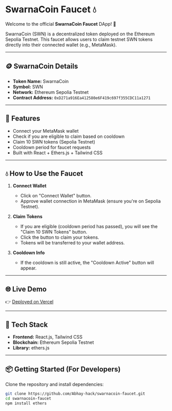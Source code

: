 # SwarnaCoin Faucet 💧

Welcome to the official **SwarnaCoin Faucet** DApp! 🎉

SwarnaCoin (SWN) is a decentralized token deployed on the Ethereum Sepolia Testnet. This faucet allows users to claim testnet SWN tokens directly into their connected wallet (e.g., MetaMask).

---

## 🪙 SwarnaCoin Details

- **Token Name:** SwarnaCoin
- **Symbol:** SWN
- **Network:** Ethereum Sepolia Testnet
- **Contract Address:** `0xD271a916Ea412580e6F419c697f355CDC11a1271`

---

## 🚀 Features

- Connect your MetaMask wallet
- Check if you are eligible to claim based on cooldown
- Claim 10 SWN tokens (Sepolia Testnet)
- Cooldown period for faucet requests
- Built with React + Ethers.js + Tailwind CSS

---

## 💧 How to Use the Faucet

1. **Connect Wallet**
   - Click on "Connect Wallet" button.
   - Approve wallet connection in MetaMask (ensure you're on Sepolia Testnet).

2. **Claim Tokens**
   - If you are eligible (cooldown period has passed), you will see the "Claim 10 SWN Tokens" button.
   - Click the button to claim your tokens.
   - Tokens will be transferred to your wallet address.

3. **Cooldown Info**
   - If the cooldown is still active, the "Cooldown Active" button will appear.

---

## 🌐 Live Demo

👉 [Deployed on Vercel](https://swarna-coin.vercel.app/)  

---

## 🧰 Tech Stack

- **Frontend:** React.js, Tailwind CSS
- **Blockchain:** Ethereum Sepolia Testnet
- **Library:** ethers.js

---

## 📦 Getting Started (For Developers)

Clone the repository and install dependencies:

```bash
git clone https://github.com/Abhay-hack/swarnacoin-faucet.git
cd swarnacoin-faucet
npm install ethers
